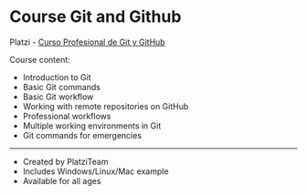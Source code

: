 # Course Git and Github
Platzi - [Curso Profesional de Git y GitHub](https://platzi.com/cursos/git-github/)

Course content:
- Introduction to Git
- Basic Git commands
- Basic Git workflow
- Working with remote repositories on GitHub
- Professional workflows
- Multiple working environments in Git
- Git commands for emergencies
---
- Created by PlatziTeam
- Includes Windows/Linux/Mac example
- Available for all ages
